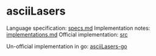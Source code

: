 # asciiLasers

Language specification: [specs.md](./docs/specs.md)
Implementation notes: [implementations.md](./docs/implementation.md)
Official implementation: [src](https://github.com/ProkopRandacek/asciiLasers/tree/main/src)

Un-official implementation in go: [asciiLasers-go](https://github.com/marekmaskarinec/asciiLasers-go)

